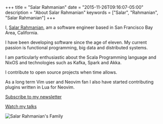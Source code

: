 +++
title = "Salar Rahmanian"
date = "2015-11-26T09:16:07-05:00"
description = "About Salar Rahmanian"
keywords = ["Salar", "Rahmanian", "Salar Rahmanian"]
+++

I, [Salar Rahmanian](https://www.softinio.com), am a software engineer based in San Francisco Bay Area, California.

I have been developing software since the age of eleven. My current passion is functional programming, big data and distributed systems. 

I am particularly enthusiastic about the Scala Programming language and NixOS and technologies such as Kafka, Spark and Akka. 

I contribute to open source projects when time allows. 

As a long term Vim user and Neovim fan I also have started contributing plugins written in Lua for Neovim.

[Subscribe to my newsletter](http://newsletter.softinio.com/)

[Watch my talks](https://watch.softinio.com)

![Salar Rahmanian's Family](/img/SalarRahmanianFamily.jpg)

